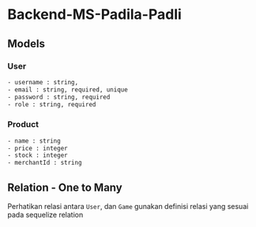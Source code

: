 # Backend-MS-Padila-Padli

## Models

### User

```txt
- username : string,
- email : string, required, unique
- password : string, required
- role : string, required
```

### Product

```txt
- name : string
- price : integer
- stock : integer
- merchantId : string
```

## Relation - One to Many

Perhatikan relasi antara `User`, dan `Game` gunakan definisi relasi yang sesuai pada sequelize relation
